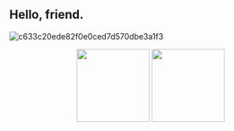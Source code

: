 ## Hello, friend.

![c633c20ede82f0e0ced7d570dbe3a1f3](https://giffiles.alphacoders.com/206/206739.gif)

<div align="center">
  <img height="130em" src="https://github-readme-stats.vercel.app/api?username=rodrishud&show_icons=true&theme=dracula&include_all_commits=true&count_private=true"/>
  <img height="130em" src="https://github-readme-stats.vercel.app/api/top-langs/?username=rodrishud&layout=compact&langs_count=7&theme=dracula"/>
</div>
